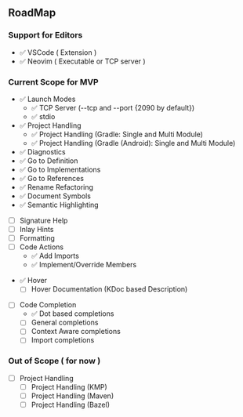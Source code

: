 ## RoadMap

### Support for Editors
- ✅ VSCode ( Extension )
- ✅ Neovim ( Executable or TCP server )

### Current Scope for MVP
- ✅ Launch Modes
    - ✅ TCP Server (--tcp and --port {2090 by default})
    - ✅ stdio
- ✅ Project Handling 
    - ✅ Project Handling (Gradle: Single and Multi Module)
    - ✅ Project Handling (Gradle (Android): Single and Multi Module)
- ✅ Diagnostics
- ✅ Go to Definition
- ✅ Go to Implementations
- ✅ Go to References
- ✅ Rename Refactoring
- ✅ Document Symbols
- ✅ Semantic Highlighting
- [ ] Signature Help
- [ ] Inlay Hints
- [ ] Formatting
- [ ] Code Actions
  - ✅ Add Imports
  - ✅ Implement/Override Members
- ✅ Hover
  - [ ] Hover Documentation (KDoc based Description)
- [ ] Code Completion
  - ✅ Dot based completions
  - [ ] General completions
  - [ ] Context Aware completions
  - [ ] Import completions

### Out of Scope ( for now )
- [ ] Project Handling 
    - [ ] Project Handling (KMP)
    - [ ] Project Handling (Maven)
    - [ ] Project Handling (Bazel)
